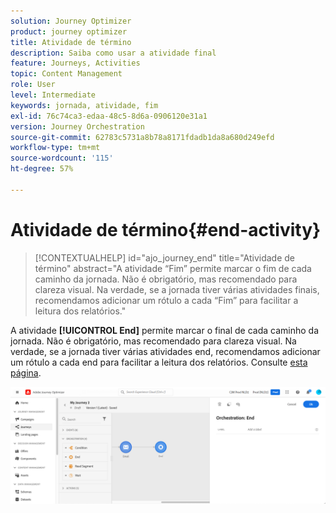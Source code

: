 ```yaml
---
solution: Journey Optimizer
product: journey optimizer
title: Atividade de término
description: Saiba como usar a atividade final
feature: Journeys, Activities
topic: Content Management
role: User
level: Intermediate
keywords: jornada, atividade, fim
exl-id: 76c74ca3-edaa-48c5-8d6a-0906120e31a1
version: Journey Orchestration
source-git-commit: 62783c5731a8b78a8171fdadb1da8a680d249efd
workflow-type: tm+mt
source-wordcount: '115'
ht-degree: 57%

---
```


# Atividade de término{#end-activity}

>[!CONTEXTUALHELP]
>id="ajo_journey_end"
>title="Atividade de término"
>abstract="A atividade “Fim” permite marcar o fim de cada caminho da jornada. Não é obrigatório, mas recomendado para clareza visual. Na verdade, se a jornada tiver várias atividades finais, recomendamos adicionar um rótulo a cada “Fim” para facilitar a leitura dos relatórios."

A atividade **[!UICONTROL End]** permite marcar o final de cada caminho da jornada. Não é obrigatório, mas recomendado para clareza visual. Na verdade, se a jornada tiver várias atividades end, recomendamos adicionar um rótulo a cada end para facilitar a leitura dos relatórios. Consulte [esta página](../reports/live-report.md).

![](assets/journey54.png)
